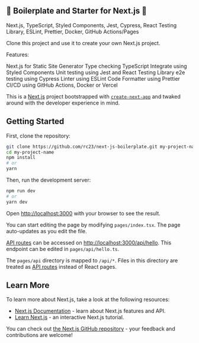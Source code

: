 ## 🚀 Boilerplate and Starter for Next.js 🚀

Next.js, TypeScript, Styled Components, Jest, Cypress, React Testing Library, ESLint, Prettier, Docker, GitHub Actions/Pages

Clone this project and use it to create your own Next.js project.

Features:

Next.js for Static Site Generator
Type checking TypeScript
Integrate using Styled Components
Unit testing using Jest and React Testing Library
e2e testing using Cypress
Linter using ESLint
Code Formatter using Prettier
CI/CD using GitHub Actions, Docker or Vercel

This is a [Next.js](https://nextjs.org/) project bootstrapped with [`create-next-app`](https://github.com/vercel/next.js/tree/canary/packages/create-next-app) and twaked around with the developer experience in mind.

## Getting Started

First, clone the repository:

```bash
git clone https://github.com/rc23/next-js-boilerplate.git my-project-name
cd my-project-name
npm install
# or
yarn
```

Then, run the development server:

```bash
npm run dev
# or
yarn dev
```

Open [http://localhost:3000](http://localhost:3000) with your browser to see the result.

You can start editing the page by modifying `pages/index.tsx`. The page auto-updates as you edit the file.

[API routes](https://nextjs.org/docs/api-routes/introduction) can be accessed on [http://localhost:3000/api/hello](http://localhost:3000/api/hello). This endpoint can be edited in `pages/api/hello.ts`.

The `pages/api` directory is mapped to `/api/*`. Files in this directory are treated as [API routes](https://nextjs.org/docs/api-routes/introduction) instead of React pages.

## Learn More

To learn more about Next.js, take a look at the following resources:

- [Next.js Documentation](https://nextjs.org/docs) - learn about Next.js features and API.
- [Learn Next.js](https://nextjs.org/learn) - an interactive Next.js tutorial.

You can check out [the Next.js GitHub repository](https://github.com/vercel/next.js/) - your feedback and contributions are welcome!
